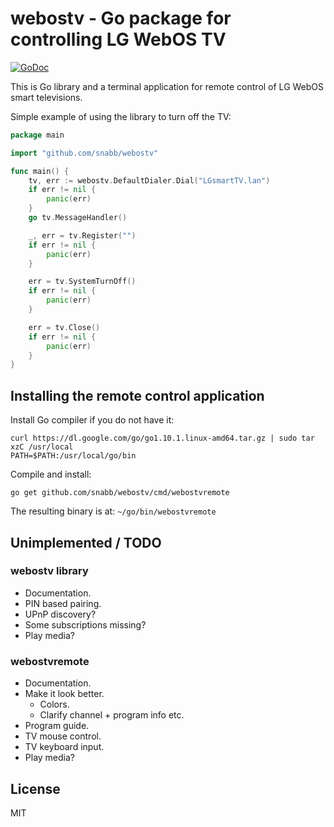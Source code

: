 webostv - Go package for controlling LG WebOS TV
================================================

[![GoDoc](https://godoc.org/github.com/snabb/webostv?status.svg)](https://godoc.org/github.com/snabb/webostv)

This is Go library and a terminal application for remote control of
LG WebOS smart televisions.

Simple example of using the library to turn off the TV:

```Go
package main

import "github.com/snabb/webostv"

func main() {
	tv, err := webostv.DefaultDialer.Dial("LGsmartTV.lan")
	if err != nil {
		panic(err)
	}
	go tv.MessageHandler()

	_, err = tv.Register("")
	if err != nil {
		panic(err)
	}

	err = tv.SystemTurnOff()
	if err != nil {
		panic(err)
	}

	err = tv.Close()
	if err != nil {
		panic(err)
	}
}
```

Installing the remote control application
-----------------------------------------

Install Go compiler if you do not have it:
```
curl https://dl.google.com/go/go1.10.1.linux-amd64.tar.gz | sudo tar xzC /usr/local
PATH=$PATH:/usr/local/go/bin
```

Compile and install:
```
go get github.com/snabb/webostv/cmd/webostvremote
```
The resulting binary is at: `~/go/bin/webostvremote`


Unimplemented / TODO
--------------------

### webostv library

- Documentation.
- PIN based pairing.
- UPnP discovery?
- Some subscriptions missing?
- Play media? 

### webostvremote 

- Documentation.
- Make it look better.
  * Colors.
  * Clarify channel + program info etc.
- Program guide.
- TV mouse control.
- TV keyboard input.
- Play media?


License
-------

MIT
